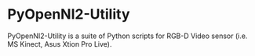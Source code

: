 # PyOpenNI2-Utility
PyOpenNI2-Utility is a suite of Python scripts for RGB-D Video sensor (i.e. MS Kinect, Asus Xtion Pro Live).
